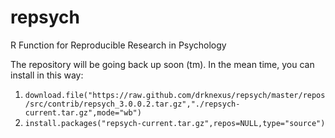 repsych
=======

R Function for Reproducible Research in Psychology

The repository will be going back up soon (tm).  In the mean time, you can install in this way:

1. `download.file("https://raw.github.com/drknexus/repsych/master/repos/src/contrib/repsych_3.0.0.2.tar.gz","./repsych-current.tar.gz",mode="wb")`
2. `install.packages("repsych-current.tar.gz",repos=NULL,type="source")`
